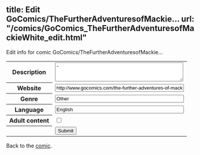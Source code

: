 title: Edit GoComics/TheFurtherAdventuresofMackie...
url: "/comics/GoComics_TheFurtherAdventuresofMackieWhite_edit.html"
---
Edit info for comic GoComics/TheFurtherAdventuresofMackie...

<form name="comic" action="http://gaepostmail.appspot.com/comic/" method="post">
<table class="comicinfo">
<tr>
<th>Description</th><td><textarea name="description" cols="40" rows="3">-</textarea></td>
</tr>
<tr>
<th>Website</th><td><input type="text" name="url" value="http://www.gocomics.com/the-further-adventures-of-mackie-white" size="40"/></td>
</tr>
<tr>
<th>Genre</th><td><input type="text" name="genre" value="Other" size="40"/></td>
</tr>
<tr>
<th>Language</th><td><input type="text" name="language" value="English" size="40"/></td>
</tr>
<tr>
<th>Adult content</th><td><input type="checkbox" name="adult" value="adult" /></td>
</tr>
<tr>
<th></th><td>
<input type="hidden" name="comic" value="GoComics_TheFurtherAdventuresofMackieWhite" />
<input type="submit" name="submit" value="Submit" />
</td>
</tr>
</table>
</form>

Back to the [comic](GoComics_TheFurtherAdventuresofMackieWhite.html).
